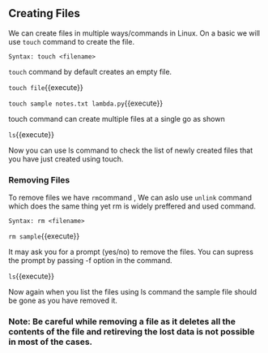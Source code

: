 # #

## Creating Files

We can create files in multiple ways/commands in Linux. On a basic we will use `touch` command to create the file.

`Syntax: touch <filename>` 

`touch` command by default creates an empty file.

`touch file`{{execute}}

`touch sample notes.txt lambda.py`{{execute}} 

touch command can create multiple files at a single go as shown

`ls`{{execute}} 

Now you can use ls command to check the list of newly created files that you have just created using touch.

### Removing Files

To remove files we have `rm`command , We can aslo use `unlink` command which does the same thing yet rm is widely preffered and used command.

`Syntax: rm <filename>`

`rm sample`{{execute}} 

It may ask you for a prompt (yes/no) to remove the files. You can supress the prompt by passing -f option in the command.

`ls`{{execute}} 

Now again when you list the files using ls command the sample file should be gone as you have removed it.

### Note: Be careful while removing a file as it deletes all the contents of the file and retireving the lost data is not possible in most of the cases.
